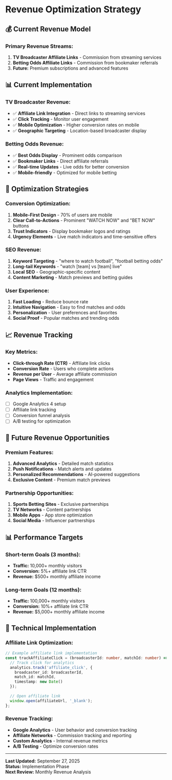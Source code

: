# Revenue Optimization Strategy

## 💰 Current Revenue Model

### **Primary Revenue Streams:**
1. **TV Broadcaster Affiliate Links** - Commission from streaming services
2. **Betting Odds Affiliate Links** - Commission from bookmaker referrals
3. **Future:** Premium subscriptions and advanced features

## 📊 Current Implementation

### **TV Broadcaster Revenue:**
- ✅ **Affiliate Link Integration** - Direct links to streaming services
- ✅ **Click Tracking** - Monitor user engagement
- ✅ **Mobile Optimization** - Higher conversion rates on mobile
- ✅ **Geographic Targeting** - Location-based broadcaster display

### **Betting Odds Revenue:**
- ✅ **Best Odds Display** - Prominent odds comparison
- ✅ **Bookmaker Links** - Direct affiliate referrals
- ✅ **Real-time Updates** - Live odds for better conversion
- ✅ **Mobile-friendly** - Optimized for mobile betting

## 🎯 Optimization Strategies

### **Conversion Optimization:**
1. **Mobile-First Design** - 70% of users are mobile
2. **Clear Call-to-Actions** - Prominent "WATCH NOW" and "BET NOW" buttons
3. **Trust Indicators** - Display bookmaker logos and ratings
4. **Urgency Elements** - Live match indicators and time-sensitive offers

### **SEO Revenue:**
1. **Keyword Targeting** - "where to watch football", "football betting odds"
2. **Long-tail Keywords** - "watch [team] vs [team] live"
3. **Local SEO** - Geographic-specific content
4. **Content Marketing** - Match previews and betting guides

### **User Experience:**
1. **Fast Loading** - Reduce bounce rate
2. **Intuitive Navigation** - Easy to find matches and odds
3. **Personalization** - User preferences and favorites
4. **Social Proof** - Popular matches and trending odds

## 📈 Revenue Tracking

### **Key Metrics:**
- **Click-through Rate (CTR)** - Affiliate link clicks
- **Conversion Rate** - Users who complete actions
- **Revenue per User** - Average affiliate commission
- **Page Views** - Traffic and engagement

### **Analytics Implementation:**
- [ ] Google Analytics 4 setup
- [ ] Affiliate link tracking
- [ ] Conversion funnel analysis
- [ ] A/B testing for optimization

## 🚀 Future Revenue Opportunities

### **Premium Features:**
1. **Advanced Analytics** - Detailed match statistics
2. **Push Notifications** - Match alerts and updates
3. **Personalized Recommendations** - AI-powered suggestions
4. **Exclusive Content** - Premium match previews

### **Partnership Opportunities:**
1. **Sports Betting Sites** - Exclusive partnerships
2. **TV Networks** - Content partnerships
3. **Mobile Apps** - App store optimization
4. **Social Media** - Influencer partnerships

## 📊 Performance Targets

### **Short-term Goals (3 months):**
- **Traffic:** 10,000+ monthly visitors
- **Conversion:** 5%+ affiliate link CTR
- **Revenue:** $500+ monthly affiliate income

### **Long-term Goals (12 months):**
- **Traffic:** 100,000+ monthly visitors
- **Conversion:** 10%+ affiliate link CTR
- **Revenue:** $5,000+ monthly affiliate income

## 🔧 Technical Implementation

### **Affiliate Link Optimization:**
```typescript
// Example affiliate link implementation
const trackAffiliateClick = (broadcasterId: number, matchId: number) => {
  // Track click for analytics
  analytics.track('affiliate_click', {
    broadcaster_id: broadcasterId,
    match_id: matchId,
    timestamp: new Date()
  });
  
  // Open affiliate link
  window.open(affiliateUrl, '_blank');
};
```

### **Revenue Tracking:**
- **Google Analytics** - User behavior and conversion tracking
- **Affiliate Networks** - Commission tracking and reporting
- **Custom Analytics** - Internal revenue metrics
- **A/B Testing** - Optimize conversion rates

---

**Last Updated:** September 27, 2025  
**Status:** Implementation Phase  
**Next Review:** Monthly Revenue Analysis
